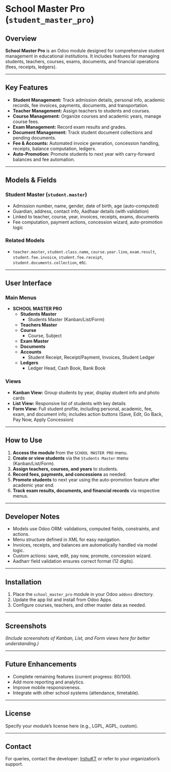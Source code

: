# School Master Pro (`student_master_pro`)

## Overview

**School Master Pro** is an Odoo module designed for comprehensive student management in educational institutions. It includes features for managing students, teachers, courses, exams, documents, and financial operations (fees, receipts, ledgers).

---

## Key Features

- **Student Management:** Track admission details, personal info, academic records, fee invoices, payments, documents, and transportation.
- **Teacher Management:** Assign teachers to students and courses.
- **Course Management:** Organize courses and academic years, manage course fees.
- **Exam Management:** Record exam results and grades.
- **Document Management:** Track student document collections and pending documents.
- **Fee & Accounts:** Automated invoice generation, concession handling, receipts, balance computation, ledgers.
- **Auto-Promotion:** Promote students to next year with carry-forward balances and fee automation.

---

## Models & Fields

### Student Master (`student.master`)
- Admission number, name, gender, date of birth, age (auto-computed)
- Guardian, address, contact info, Aadhaar details (with validation)
- Linked to teacher, course, year, invoices, receipts, exams, documents
- Fee computation, payment actions, concession wizard, auto-promotion logic

### Related Models
- `teacher.master`, `student.class.name`, `course.year.line`, `exam.result`, `student.fee.invoice`, `student.fee.receipt`, `student.documents.collection`, etc.

---

## User Interface

### Main Menus

- **SCHOOL MASTER PRO**
  - **Students Master**
    - Students Master (Kanban/List/Form)
  - **Teachers Master**
  - **Course**
    - Course, Subject
  - **Exam Master**
  - **Documents**
  - **Accounts**
    - Student Receipt, Receipt/Payment, Invoices, Student Ledger
  - **Ledgers**
    - Ledger Head, Cash Book, Bank Book

### Views

- **Kanban View:** Group students by year, display student info and photo cards
- **List View:** Responsive list of students with key details
- **Form View:** Full student profile, including personal, academic, fee, exam, and document info; includes action buttons (Save, Edit, Go Back, Pay Now, Apply Concession)

---

## How to Use

1. **Access the module** from the `SCHOOL MASTER PRO` menu.
2. **Create or view students** via the `Students Master` menu (Kanban/List/Form).
3. **Assign teachers, courses, and years** to students.
4. **Record fees, payments, and concessions** as needed.
5. **Promote students** to next year using the auto-promotion feature after academic year end.
6. **Track exam results, documents, and financial records** via respective menus.

---

## Developer Notes

- Models use Odoo ORM: validations, computed fields, constraints, and actions.
- Menu structure defined in XML for easy navigation.
- Invoices, receipts, and balances are automatically handled via model logic.
- Custom actions: save, edit, pay now, promote, concession wizard.
- Aadharr field validation ensures correct format (12 digits).

---

## Installation

1. Place the `school_master_pro` module in your Odoo `addons` directory.
2. Update the app list and install from Odoo Apps.
3. Configure courses, teachers, and other master data as needed.

---

## Screenshots

*(Include screenshots of Kanban, List, and Form views here for better understanding.)*

---

## Future Enhancements

- Complete remaining features (current progress: 80/100).
- Add more reporting and analytics.
- Improve mobile responsiveness.
- Integrate with other school systems (attendance, timetable).

---

## License

Specify your module’s license here (e.g., LGPL, AGPL, custom).

---

## Contact

For queries, contact the developer: [IrshuKT](https://github.com/IrshuKT) or refer to your organization’s support.
